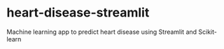 # heart-disease-streamlit
Machine learning app to predict heart disease using Streamlit and Scikit-learn
